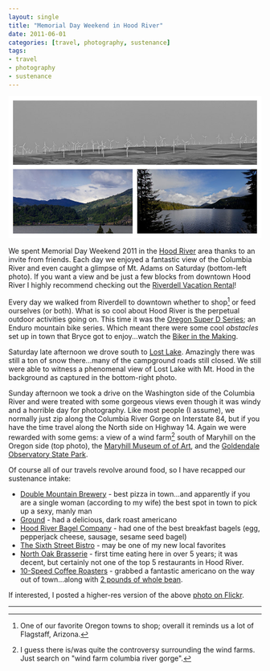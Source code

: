 ```yaml
---
layout: single
title: "Memorial Day Weekend in Hood River"
date: 2011-06-01
categories: [travel, photography, sustenance]
tags:
- travel
- photography
- sustenance
---
```


![Hood River Oregon](/uploads/2011/06/HoodRiverMemorialDayWeekend.jpg "Hood River Oregon")

We spent Memorial Day Weekend 2011 in the [Hood River][hood] area thanks to an invite from friends. Each day we enjoyed a fantastic view of the Columbia River and even caught a glimpse of Mt. Adams on Saturday (bottom-left photo). If you want a view and be just a few blocks from downtown Hood River I highly recommend checking out the [Riverdell Vacation Rental][riverdell]!

Every day we walked from Riverdell to downtown whether to shop[^fn-1] or feed ourselves (or both). What is so cool about Hood River is the perpetual outdoor activities going on. This time it was the [Oregon Super D Series][superD]; an Enduro mountain bike series. Which meant there were some cool _obstacles_ set up in town that Bryce got to enjoy...watch the [Biker in the Making][video].

Saturday late afternoon we drove south to [Lost Lake][lostlake]. Amazingly there was still a ton of snow there...many of the campground roads still closed. We still were able to witness a phenomenal view of Lost Lake with Mt. Hood in the background as captured in the bottom-right photo.

Sunday afternoon we took a drive on the Washington side of the Columbia River and were treated with some gorgeous views even though it was windy and a horrible day for photography. Like most people (I assume), we normally just zip along the Columbia River Gorge on Interstate 84, but if you have the time travel along the North side on Highway 14. Again we were rewarded with some gems: a view of a wind farm[^fn-2] south of Maryhill on the Oregon side (top photo), the [Maryhill Museum of of Art][museum], and the [Goldendale Observatory State Park][goldendale].

Of course all of our travels revolve around food, so I have recapped our sustenance intake: 

* [Double Mountain Brewery][pizza] - best pizza in town...and apparently if you are a single woman (according to my wife) the best spot in town to pick up a sexy, manly man
* [Ground][] - had a delicious, dark roast americano
* [Hood River Bagel Company][bagels] - had one of the best breakfast bagels (egg, pepperjack cheese, sausage, sesame seed bagel)
* [The Sixth Street Bistro][bistro] - may be one of my new local favorites
* [North Oak Brasserie][brasserie] - first time eating here in over 5 years; it was decent, but certainly not one of the top 5 restaurants in Hood River.
* [10-Speed Coffee Roasters][10speed] - grabbed a fantastic americano on the way out of town...along with [2 pounds of whole bean][bean].

If interested, I posted a higher-res version of the above [photo on Flickr][flickr]. 

---

[^fn-1]: One of our favorite Oregon towns to shop; overall it reminds us a lot of Flagstaff, Arizona.
[^fn-2]: I guess there is/was quite the controversy surrounding the wind farms. Just search on "wind farm columbia river gorge".

[hood]: http://en.wikipedia.org/wiki/Hood_River,_Oregon "Hood River Oregon"
[riverdell]: https://www.facebook.com/Riverdell "Riverdell Vacation Rental"
[superD]: http://www.oregonsuperd.com "Oregon Super D Series in Hood River"
[video]: http://vimeo.com/ebohling/biker "Bryce Bohling - Biker in the Making"
[lostlake]: http://lostlakeresort.org/ "Lost Lake"
[museum]: http://www.maryhillmuseum.org/ "Maryhill Museum of Art in Washington"
[goldendale]: http://www.perr.com/gosp.html "Goldendale Observatory State Park"
[pizza]: http://www.yelp.com/biz/double-mountain-brewery-hood-river "Double Mountain Brewery and Pizza"
[ground]: http://www.yelp.com/biz/ground-hood-river "Ground"
[bagels]: http://www.yelp.com/biz/hood-river-bagel-co-hood-river "Hood River Bagel Company"
[bistro]: http://www.yelp.com/biz/the-sixth-street-bistro-and-loft-hood-river "The Sixth Street Bistro and Loft"
[brasserie]: http://www.yelp.com/biz/north-oak-street-north-brasserie-hood-river "North Oak Street North Brasserie"
[10speed]: http://www.yelp.com/biz/10-speed-coffee-hood-river "10-Speed Coffee Roasters"
[bean]: http://bbohling.com/10-speed-coffee-roasters "10-Speed Coffee Roasters whole bean"
[flickr]: http://www.flickr.com/photos/ebohling/5789360524/sizes/l/in/photostream/ "Hood River Memorial Day Weekend 2011 Photos by Brandon Bohling"